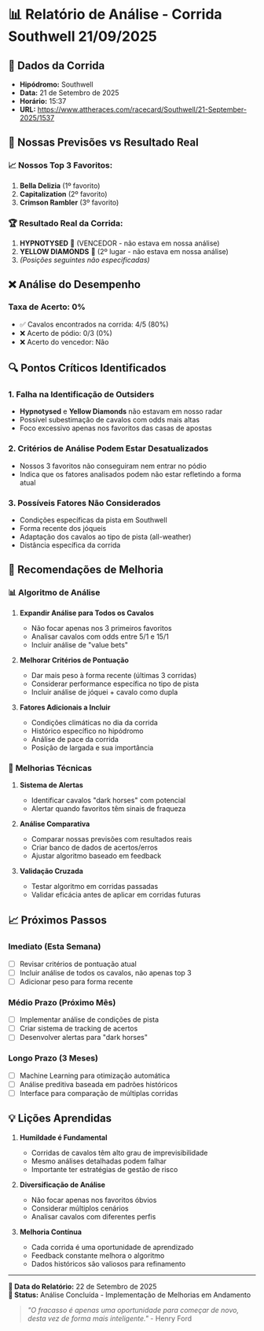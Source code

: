 # 📊 Relatório de Análise - Corrida Southwell 21/09/2025

## 🏇 Dados da Corrida
- **Hipódromo:** Southwell
- **Data:** 21 de Setembro de 2025
- **Horário:** 15:37
- **URL:** https://www.attheraces.com/racecard/Southwell/21-September-2025/1537

## 🎯 Nossas Previsões vs Resultado Real

### 📈 Nossos Top 3 Favoritos:
1. **Bella Delizia** (1º favorito)
2. **Capitalization** (2º favorito) 
3. **Crimson Rambler** (3º favorito)

### 🏆 Resultado Real da Corrida:
1. **HYPNOTYSED** 🥇 (VENCEDOR - não estava em nossa análise)
2. **YELLOW DIAMONDS** 🥈 (2º lugar - não estava em nossa análise)
3. *(Posições seguintes não especificadas)*

## ❌ Análise do Desempenho

### Taxa de Acerto: **0%**
- ✅ Cavalos encontrados na corrida: 4/5 (80%)
- ❌ Acerto de pódio: 0/3 (0%)
- ❌ Acerto do vencedor: Não

## 🔍 Pontos Críticos Identificados

### 1. **Falha na Identificação de Outsiders**
- **Hypnotysed** e **Yellow Diamonds** não estavam em nosso radar
- Possível subestimação de cavalos com odds mais altas
- Foco excessivo apenas nos favoritos das casas de apostas

### 2. **Critérios de Análise Podem Estar Desatualizados**
- Nossos 3 favoritos não conseguiram nem entrar no pódio
- Indica que os fatores analisados podem não estar refletindo a forma atual

### 3. **Possíveis Fatores Não Considerados**
- Condições específicas da pista em Southwell
- Forma recente dos jóqueis
- Adaptação dos cavalos ao tipo de pista (all-weather)
- Distância específica da corrida

## 🚀 Recomendações de Melhoria

### 📊 **Algoritmo de Análise**
1. **Expandir Análise para Todos os Cavalos**
   - Não focar apenas nos 3 primeiros favoritos
   - Analisar cavalos com odds entre 5/1 e 15/1
   - Incluir análise de "value bets"

2. **Melhorar Critérios de Pontuação**
   - Dar mais peso à forma recente (últimas 3 corridas)
   - Considerar performance específica no tipo de pista
   - Incluir análise de jóquei + cavalo como dupla

3. **Fatores Adicionais a Incluir**
   - Condições climáticas no dia da corrida
   - Histórico específico no hipódromo
   - Análise de pace da corrida
   - Posição de largada e sua importância

### 🔧 **Melhorias Técnicas**
1. **Sistema de Alertas**
   - Identificar cavalos "dark horses" com potencial
   - Alertar quando favoritos têm sinais de fraqueza

2. **Análise Comparativa**
   - Comparar nossas previsões com resultados reais
   - Criar banco de dados de acertos/erros
   - Ajustar algoritmo baseado em feedback

3. **Validação Cruzada**
   - Testar algoritmo em corridas passadas
   - Validar eficácia antes de aplicar em corridas futuras

## 📈 Próximos Passos

### Imediato (Esta Semana)
- [ ] Revisar critérios de pontuação atual
- [ ] Incluir análise de todos os cavalos, não apenas top 3
- [ ] Adicionar peso para forma recente

### Médio Prazo (Próximo Mês)
- [ ] Implementar análise de condições de pista
- [ ] Criar sistema de tracking de acertos
- [ ] Desenvolver alertas para "dark horses"

### Longo Prazo (3 Meses)
- [ ] Machine Learning para otimização automática
- [ ] Análise preditiva baseada em padrões históricos
- [ ] Interface para comparação de múltiplas corridas

## 💡 Lições Aprendidas

1. **Humildade é Fundamental**
   - Corridas de cavalos têm alto grau de imprevisibilidade
   - Mesmo análises detalhadas podem falhar
   - Importante ter estratégias de gestão de risco

2. **Diversificação de Análise**
   - Não focar apenas nos favoritos óbvios
   - Considerar múltiplos cenários
   - Analisar cavalos com diferentes perfis

3. **Melhoria Contínua**
   - Cada corrida é uma oportunidade de aprendizado
   - Feedback constante melhora o algoritmo
   - Dados históricos são valiosos para refinamento

---

**📅 Data do Relatório:** 22 de Setembro de 2025  
**🔄 Status:** Análise Concluída - Implementação de Melhorias em Andamento

> *"O fracasso é apenas uma oportunidade para começar de novo, desta vez de forma mais inteligente."* - Henry Ford